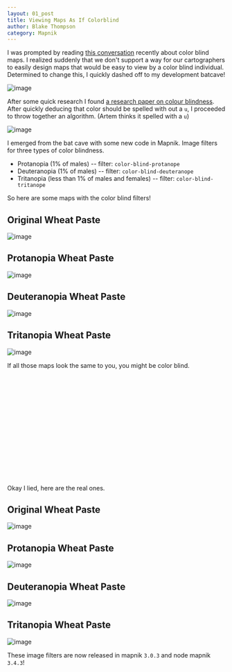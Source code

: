 ```yaml
---
layout: 01_post
title: Viewing Maps As If Colorblind
author: Blake Thompson
category: Mapnik
---
```


I was prompted by reading [this conversation](https://www.reddit.com/r/gis/comments/3fn7ys/does_anyone_have_tips_for_making_maps_for_a/) recently about color blind maps. I realized suddenly that we don't support a way for our cartographers to easily design maps that would be easy to view by a color blind individual. Determined to change this, I quickly dashed off to my development batcave!

![image](https://cloud.githubusercontent.com/assets/1794907/9077377/fb015120-3af2-11e5-96e0-28bd98e350e6.png)

After some quick research I found [a research paper on colour blindness](http://vision.psychol.cam.ac.uk/jdmollon/papers/colourmaps.pdf). After quickly deducing that color should be spelled with out a `u`, I proceeded to throw together an algorithm. (Artem thinks it spelled with a `u`)

![image](https://cloud.githubusercontent.com/assets/1794907/9077401/68673de2-3af3-11e5-88b5-c26c92ca5fcd.png)

I emerged from the bat cave with some new code in Mapnik. Image filters for three types of color blindness.

* Protanopia (1% of males) -- filter: `color-blind-protanope`
* Deuteranopia (1% of males) -- filter: `color-blind-deuteranope`
* Tritanopia (less than 1% of males and females) -- filter: `color-blind-tritanope`

So here are some maps with the color blind filters!

## Original Wheat Paste

![image](https://cloud.githubusercontent.com/assets/1794907/9077535/f186b5e8-3af4-11e5-8fc7-de0dc84961d5.png)

## Protanopia Wheat Paste

![image](https://cloud.githubusercontent.com/assets/1794907/9077535/f186b5e8-3af4-11e5-8fc7-de0dc84961d5.png)

## Deuteranopia Wheat Paste

![image](https://cloud.githubusercontent.com/assets/1794907/9077535/f186b5e8-3af4-11e5-8fc7-de0dc84961d5.png)

## Tritanopia Wheat Paste

![image](https://cloud.githubusercontent.com/assets/1794907/9077535/f186b5e8-3af4-11e5-8fc7-de0dc84961d5.png)

If all those maps look the same to you, you might be color blind.

<br>
<br>
<br>
<br>
<br>
<br>
<br>
<br>
<br>
<br>
<br>
<br>
<br>
<br>

Okay I lied, here are the real ones. 

## Original Wheat Paste

![image](https://cloud.githubusercontent.com/assets/1794907/9077535/f186b5e8-3af4-11e5-8fc7-de0dc84961d5.png)

## Protanopia Wheat Paste

![image](https://cloud.githubusercontent.com/assets/1794907/9089835/d5844212-3b5c-11e5-90ec-879756682b3f.png)

## Deuteranopia Wheat Paste

![image](https://cloud.githubusercontent.com/assets/1794907/9089855/ed32d180-3b5c-11e5-88ce-ceb3a1a18a0f.png)

## Tritanopia Wheat Paste

![image](https://cloud.githubusercontent.com/assets/1794907/9089861/f484cf7e-3b5c-11e5-95e6-e64f4530a747.png)

These image filters are now released in mapnik `3.0.3` and node mapnik `3.4.3`!
